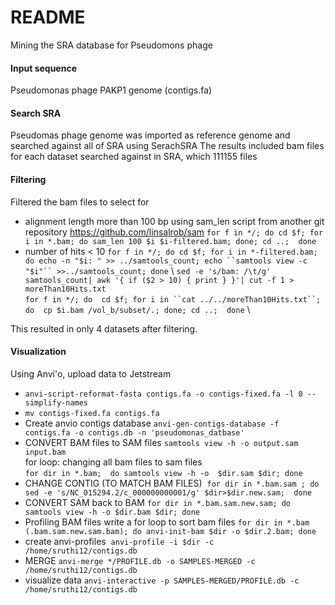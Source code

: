 # README 
Mining the SRA database for Pseudomons phage 

#### Input sequence
Pseudomonas phage PAKP1 genome (contigs.fa)

#### Search SRA 
Pseudomas phage genome was imported as reference genome and searched against all of SRA using SerachSRA
The results included bam files for each dataset searched against in SRA, which 111155 files  

#### Filtering  
Filtered the bam files to select for 
- alignment length more than 100 bp using sam_len script from another git repository https://github.com/linsalrob/sam
  `for f in */; do cd $f; for i in *.bam; do sam_len 100 $i $i-filtered.bam; done; cd ..;  done `
 - number of hits < 10
  `for f in */; do cd $f; for i in *-filtered.bam; do echo -n "$i: " >> ../samtools_count; echo ``samtools view -c "$i"`` >>../samtools_count; done` \ 
  `sed -e 's/bam: /\t/g' samtools_count| awk '{ if ($2 > 10) { print } }'| cut -f 1 > moreThan10Hits.txt` \
  `for f in */; do  cd $f; for i in ``cat ../../moreThan10Hits.txt``; do  cp $i.bam /vol_b/subset/.; done; cd ..;  done` \
  
This resulted in only 4 datasets after filtering. 

#### Visualization 
Using Anvi'o, upload data to Jetstream 

- `anvi-script-reformat-fasta contigs.fa -o contigs-fixed.fa -l 0 --simplify-names`
- `mv contigs-fixed.fa contigs.fa`
- Create anvio contigs database
  `anvi-gen-contigs-database -f contigs.fa -o contigs.db -n 'pseudomonas_datbase'`
- CONVERT BAM files to SAM files
  `samtools view -h -o output.sam input.bam` \
  for loop: changing all bam files to sam files \
  `for dir in *.bam;  do samtools view -h -o  $dir.sam $dir; done` 
- CHANGE CONTIG (TO MATCH BAM FILES) 
  `for dir in *.bam.sam ; do sed -e 's/NC_015294.2/c_000000000001/g' $dir>$dir.new.sam;  done` 
- CONVERT SAM back to BAM
  `for dir in *.bam.sam.new.sam; do samtools view -h -o $dir.bam $dir; done`
- Profiling BAM files
  write a for loop to sort bam files
  `for dir in *.bam (.bam.sam.new.sam.bam); do anvi-init-bam $dir -o $dir.2.bam; done` 
- create anvi-profiles 
`anvi-profile -i $dir -c /home/sruthi12/contigs.db `
- MERGE
`anvi-merge */PROFILE.db -o SAMPLES-MERGED -c /home/sruthi12/contigs.db`
- visualize data
  `anvi-interactive -p SAMPLES-MERGED/PROFILE.db -c /home/sruthi12/contigs.db`
 




